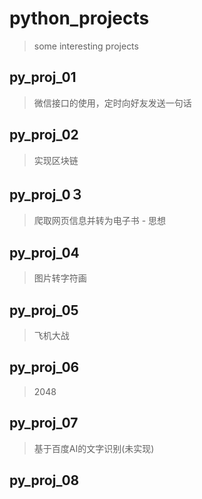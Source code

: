 # python_projects
> some interesting projects

## py_proj_01
> 微信接口的使用，定时向好友发送一句话

## py_proj_02
> 实现区块链

## py_proj_0３
> 爬取网页信息并转为电子书 - 思想

## py_proj_04
> 图片转字符画

## py_proj_05
> 飞机大战

## py_proj_06
> 2048

## py_proj_07
> 基于百度AI的文字识别(未实现)

## py_proj_08
> 